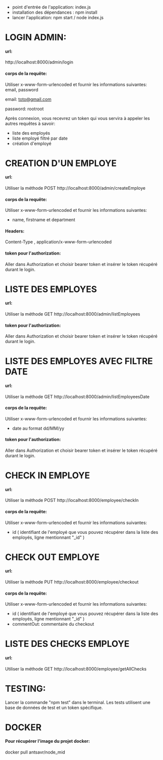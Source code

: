 - point d'entrée de l'application: index.js
- installation des dépendances : npm install
- lancer l'application: npm start / node index.js

# LOGIN ADMIN:

#### url:

http://localhost:8000/admin/login

#### corps de la requête:
Utiliser x-www-form-urlencoded et fournir les informations suivantes:
email, password

email:
toto@gmail.com

password:
rootroot

Après connexion, vous recevrez un token qui vous servira à appeler les autres requêtes à savoir:
- liste des employés
- liste employé filtré par date
- création d'employé

# CREATION D'UN EMPLOYE

#### url:
Utiliser la méthode POST
http://localhost:8000/admin/createEmploye

#### corps de la requête:
Utiliser x-www-form-urlencoded et fournir les informations suivantes:
- name, firstname et department

#### Headers:
Content-Type , application/x-www-form-urlencoded

#### token pour l'authorization:
Aller dans Authorization et choisir bearer token et insérer le token récupéré durant le login.

# LISTE DES EMPLOYES

#### url:
Utiliser la méthode GET
http://localhost:8000/admin/listEmployees


#### token pour l'authorization:
Aller dans Authorization et choisir bearer token et insérer le token récupéré durant le login.

# LISTE DES EMPLOYES AVEC FILTRE DATE

#### url:
Utiliser la méthode GET
http://localhost:8000/admin/listEmployeesDate

#### corps de la requête:
Utiliser x-www-form-urlencoded et fournir les informations suivantes:
- date au format dd/MM/yy

#### token pour l'authorization:
Aller dans Authorization et choisir bearer token et insérer le token récupéré durant le login.

# CHECK IN EMPLOYE

#### url:

Utiliser la méthode POST
http://localhost:8000/employee/checkIn

#### corps de la requête:

Utiliser x-www-form-urlencoded et fournir les informations suivantes:
- id ( identifiant de l'employé que vous pouvez récupérer dans la liste des employés, ligne mentionnant "_id" )

# CHECK OUT EMPLOYE

#### url:
Utiliser la méthode PUT
http://localhost:8000/employee/checkout

#### corps de la requête:
Utiliser x-www-form-urlencoded et fournir les informations suivantes:
- id ( identifiant de l'employé que vous pouvez récupérer dans la liste des employés, ligne mentionnant "_id" )
- commentOut: commentaire du checkout

# LISTE DES CHECKS EMPLOYE

#### url:

Utiliser la méthode GET
http://localhost:8000/employee/getAllChecks

# TESTING: 
Lancer la commande "npm test" dans le terminal. Les tests utilisent une base de données de test et un token spécifique.

# DOCKER

#### Pour récupérer l'image du projet docker:
docker pull antsavr/node_mid
